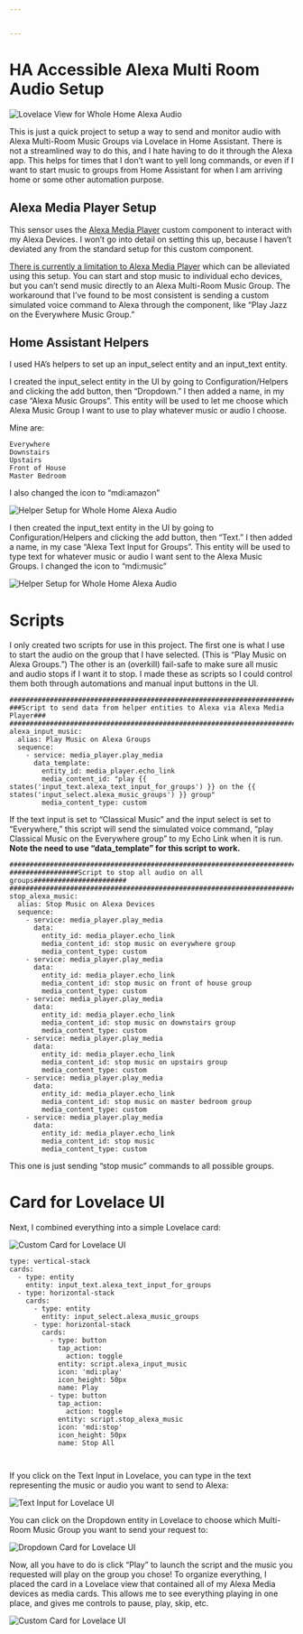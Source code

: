 ```yaml
---


---
```


<h1 id="ha-accessible-alexa-multi-room-audio-setup">HA Accessible Alexa Multi Room Audio Setup</h1>
<p><img src="https://i.imgur.com/TF3Gppd.png" alt="Lovelace View for Whole Home Alexa Audio"></p>
<p>This is just a quick project to setup a way to send and monitor audio with Alexa Multi-Room Music Groups via Lovelace in Home Assistant. There is not a streamlined way to do this, and I hate having to do it through the Alexa app. This helps for times that I don’t want to yell long commands, or even if I want to start music to groups from Home Assistant for when I am arriving home or some other automation purpose.</p>
<h2 id="alexa-media-player-setup">Alexa Media Player Setup</h2>
<p>This sensor uses the <a href="https://github.com/custom-components/alexa_media_player">Alexa Media Player</a> custom component to interact with my Alexa Devices. I won’t go into detail on setting this up, because I haven’t deviated any from the standard setup for this custom component.</p>
<p><a href="https://github.com/custom-components/alexa_media_player/wiki#play-in-alexa-groups">There is currently a limitation to Alexa Media Player</a> which can be alleviated using this setup. You can start and stop music to individual echo devices, but you can’t send music directly to an Alexa Multi-Room Music Group. The workaround that I’ve found to be most consistent is sending a custom simulated voice command to Alexa through the component, like “Play Jazz on the Everywhere Music Group.”</p>
<h2 id="home-assistant-helpers">Home Assistant Helpers</h2>
<p>I used HA’s helpers to set up an input_select entity and an input_text entity.</p>
<p>I created the input_select entity in the UI by going to Configuration/Helpers and clicking the add button, then “Dropdown.” I then added a name, in my case “Alexa Music Groups”. This entity will be used to let me choose which Alexa Music Group I want to use to play whatever music or audio I choose.</p>
<p>Mine are:</p>
<pre><code>Everywhere
Downstairs
Upstairs
Front of House
Master Bedroom
</code></pre>
<p>I also changed the icon to “mdi:amazon”</p>
<p><img src="https://i.imgur.com/DKnwteO.png" alt="Helper Setup for Whole Home Alexa Audio"></p>
<p>I then created the input_text entity in the UI by going to Configuration/Helpers and clicking the add button, then “Text.” I then added a name, in my case “Alexa Text Input for Groups”. This entity will be used to type text for whatever music or audio I want sent to the Alexa Music Groups. I changed the icon to “mdi:music”</p>
<p><img src="https://i.imgur.com/tMYBSND.png" alt="Helper Setup for Whole Home Alexa Audio"></p>
<h1 id="scripts">Scripts</h1>
<p>I only created two scripts for use in this project. The first one is what I use to start the audio on the group that I have selected. (This is “Play Music on Alexa Groups.”) The other is an (overkill) fail-safe to make sure all music and audio stops if I want it to stop. I made these as scripts so I could control them both through automations and manual input buttons in the UI.</p>
<pre><code>##############################################################################
###Script to send data from helper entities to Alexa via Alexa Media Player###
##############################################################################
alexa_input_music:
  alias: Play Music on Alexa Groups
  sequence:
    - service: media_player.play_media
      data_template:
        entity_id: media_player.echo_link
        media_content_id: "play {{ states('input_text.alexa_text_input_for_groups') }} on the {{ states('input_select.alexa_music_groups') }} group"
        media_content_type: custom
</code></pre>
<p>If the text input is set to “Classical Music” and the input select is set to “Everywhere,” this script will send the simulated voice command, “play Classical Music on the Everywhere group” to my Echo Link when it is run. <strong>Note the need to use “data_template” for this script to work.</strong></p>
<pre><code>##############################################################################        
#################Script to stop all audio on all groups#######################
##############################################################################
stop_alexa_music:
  alias: Stop Music on Alexa Devices
  sequence:
    - service: media_player.play_media
      data:
        entity_id: media_player.echo_link
        media_content_id: stop music on everywhere group
        media_content_type: custom
    - service: media_player.play_media
      data:
        entity_id: media_player.echo_link
        media_content_id: stop music on front of house group
        media_content_type: custom
    - service: media_player.play_media
      data:
        entity_id: media_player.echo_link
        media_content_id: stop music on downstairs group
        media_content_type: custom
    - service: media_player.play_media
      data:
        entity_id: media_player.echo_link
        media_content_id: stop music on upstairs group
        media_content_type: custom
    - service: media_player.play_media
      data:
        entity_id: media_player.echo_link
        media_content_id: stop music on master bedroom group
        media_content_type: custom
    - service: media_player.play_media
      data:
        entity_id: media_player.echo_link
        media_content_id: stop music
        media_content_type: custom
</code></pre>
<p>This one is just sending “stop music” commands to all possible groups.</p>
<h1 id="card-for-lovelace-ui">Card for Lovelace UI</h1>
<p>Next, I combined everything into a simple Lovelace card:</p>
<p><img src="https://i.imgur.com/IzILjYb.png" alt="Custom Card for Lovelace UI"></p>
<pre><code>type: vertical-stack
cards:
  - type: entity
    entity: input_text.alexa_text_input_for_groups
  - type: horizontal-stack
    cards:
      - type: entity
        entity: input_select.alexa_music_groups
      - type: horizontal-stack
        cards:
          - type: button
            tap_action:
              action: toggle
            entity: script.alexa_input_music
            icon: 'mdi:play'
            icon_height: 50px
            name: Play
          - type: button
            tap_action:
              action: toggle
            entity: script.stop_alexa_music
            icon: 'mdi:stop'
            icon_height: 50px
            name: Stop All

</code></pre>
<p>If you click on the Text Input in Lovelace, you can type in the text representing the music or audio you want to send to Alexa:</p>
<p><img src="https://i.imgur.com/Udll4uP.png" alt="Text Input for Lovelace UI"></p>
<p>You can click on the Dropdown entity in Lovelace to choose which Multi-Room Music Group you want to send your request to:</p>
<p><img src="https://i.imgur.com/Zzrd2NT.png" alt="Dropdown Card for Lovelace UI"></p>
<p>Now, all you have to do is click “Play” to launch the script and the music you requested will play on the group you chose! To organize everything, I placed the card in a Lovelace view that contained all of my Alexa Media devices as media cards. This allows me to see everything playing in one place, and gives me controls to pause, play, skip, etc.</p>
<p><img src="https://i.imgur.com/IzILjYb.png" alt="Custom Card for Lovelace UI"></p>

